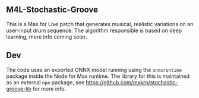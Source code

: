 ## M4L-Stochastic-Groove

This is a Max for Live patch that generates musical, realistic variations on an user-input drum sequence. The algorithm responsible is based on deep learning, more info coming soon.

## Dev

The code uses an exported ONNX model running using the `onnxruntime` package inside the Node for Max runtime. The library for this is maintained as an external `npm` package, see https://github.com/mxkrn/stochastic-groove-lib for more info.
